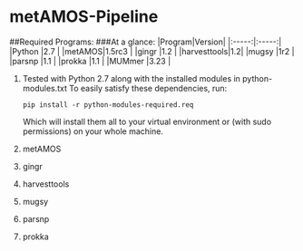 # metAMOS-Pipeline
##Required Programs:
###At a glance:
|Program|Version|
|:-----:|:-----:|
|Python |2.7    |
|metAMOS|1.5rc3 |
|gingr  |1.2    |
|harvesttools|1.2| 
|mugsy  |1r2    |
|parsnp |1.1    |
|prokka |1.1    |
|MUMmer |3.23   |




1. Tested with Python 2.7 along with the installed modules in python-modules.txt
    To easily satisfy these dependencies, run:
    ```
    pip install -r python-modules-required.req
    ```
    Which will install them all to your virtual environment or (with sudo permissions) on your whole machine.


2. metAMOS

3. gingr

4. harvesttools

5. mugsy

6. parsnp

7. prokka
